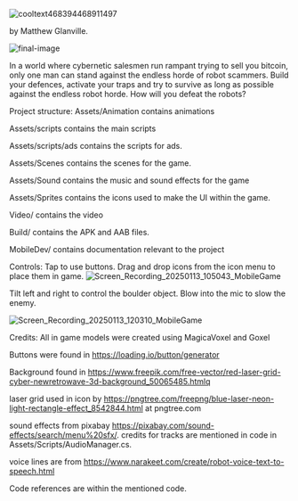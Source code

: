 ![cooltext468394468911497](https://github.com/user-attachments/assets/659efecc-d83a-4e3d-bc2f-abe62eafd13b)

by Matthew Glanville. 

![final-image](https://github.com/user-attachments/assets/78fb450f-50a1-4392-8d9f-a5b888cf5d37)


In a world where cybernetic salesmen run rampant trying to sell you bitcoin, only one man can stand against the endless horde of robot scammers. Build your defences, activate your traps and try to survive as long as possible against the endless robot horde. How will you defeat the robots?

Project structure: 
Assets/Animation contains animations

Assets/scripts contains the main scripts

Assets/scripts/ads contains the scripts for ads.

Assets/Scenes contains the scenes for the game. 

Assets/Sound contains the music and sound effects for the game

Assets/Sprites contains the icons used to make the UI within the game. 

Video/ contains the video 

Build/ contains the APK and AAB files. 

MobileDev/ contains documentation relevant to the project

Controls: 
Tap to use buttons. 
Drag and drop icons from the icon menu to place them in game.
![Screen_Recording_20250113_105043_MobileGame](https://github.com/user-attachments/assets/653d16ec-5f40-450a-94c6-150452d24d3c)

Tilt left and right to control the boulder object.
Blow into the mic to slow the enemy. 

![Screen_Recording_20250113_120310_MobileGame](https://github.com/user-attachments/assets/fe53083b-c9be-4b87-aa44-65efef2967cb)


Credits: 
All in game models were created using MagicaVoxel and Goxel

Buttons were found in https://loading.io/button/generator

Background found in https://www.freepik.com/free-vector/red-laser-grid-cyber-newretrowave-3d-background_50065485.htmlq

laser grid used in icon by https://pngtree.com/freepng/blue-laser-neon-light-rectangle-effect_8542844.html at pngtree.com

sound effects from pixabay https://pixabay.com/sound-effects/search/menu%20sfx/. credits for tracks are mentioned in code in Assets/Scripts/AudioManager.cs.

voice lines are from https://www.narakeet.com/create/robot-voice-text-to-speech.html

Code references are within the mentioned code. 
